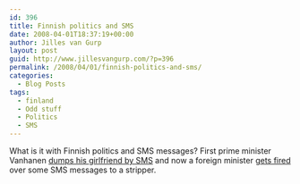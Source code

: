 ```yaml
---
id: 396
title: Finnish politics and SMS
date: 2008-04-01T18:37:19+00:00
author: Jilles van Gurp
layout: post
guid: http://www.jillesvangurp.com/?p=396
permalink: /2008/04/01/finnish-politics-and-sms/
categories:
  - Blog Posts
tags:
  - finland
  - Odd stuff
  - Politics
  - SMS
---
```

What is it with Finnish politics and SMS messages? First prime minister Vanhanen [dumps his girlfriend by SMS](http://www.news24.com/News24/Entertainment/Off_Beat/0,,2-1225-2107_2038961,00.html) and now a foreign minister [gets fired](http://www.yle.fi/news/id86849.html) over some SMS messages to a stripper.